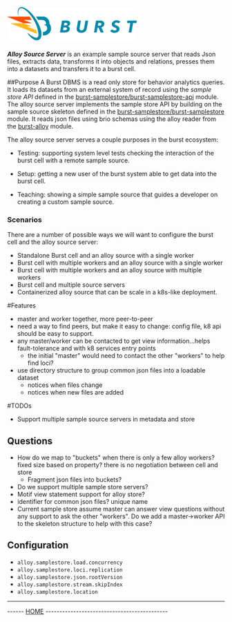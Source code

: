 ![Alloy Sample Source Server](../../../../../../../../doc/burst_small.png "")
--

___Alloy Source Server___ is an example sample source server that reads Json files, extracts data, transforms it into 
objects and relations, presses them into a datasets and transfers it to a burst cell.

##Purpose
A Burst DBMS is a read only store for behavior analytics queries.  It loads its datasets from an external system of record
using the _sample store API_ defined in the 
[burst-samplestore/burst-samplestore-api](../../../../../../../../../burst-samplestore/burst-samplestore-api/readme.md) module.  
The alloy source server implements the sample store API by building on the sample source skeleton defined in the
[burst-samplestore/burst-samplestore](../../../../../../../../../burst-samplestore/burst-samplesource/readme.md) module.
It reads json files using brio schemas using the alloy reader from the
[burst-alloy](../../../../../../../../../burst-alloy-testing/readme.md) module. 

The alloy source server serves a couple purposes in the burst ecosystem:

* Testing: supporting system level tests checking the interaction of the burst cell with a remote sample source.
  
* Setup: getting a new user of the burst system able to get data into the burst cell.
    
* Teaching: showing a simple sample source that guides a developer on creating a custom sample source.

### Scenarios
There are a number of possible ways we will want to configure the burst cell and the alloy source server:

* Standalone Burst cell and an alloy source with a single worker
* Burst cell with multiple workers and an alloy source with a single worker
* Burst cell with multiple workers and an alloy source with multiple workers
* Burst cell and multiple source servers
* Containerized alloy source that can be scale in a k8s-like deployment.

#Features
* master and worker together, more peer-to-peer
* need a way to find peers, but make it easy to change:  config file, k8 api should be easy to support.
* any master/worker can be contacted to get view information...helps fault-tolerance and with k8 services entry points
    * the initial "master" would need to contact the other "workers" to help find loci?
* use directory structure to group common json files into a loadable dataset
    * notices when files change
    * notices when new files are added

#TODOs
* Support multiple sample source servers in metadata and store


## Questions
* How do we map to "buckets" when there is only a few alloy workers?  fixed size based on property?  there is no negotiation between
cell and store
  * Fragment json files into buckets?
* Do we support multiple sample store servers?
* Motif view statement support for alloy store?
* identifier for common json files?  unique name
* Current sample store assume master can answer view questions without any support to ask the other "workers".  Do we add
  a master->worker API to the skeleton structure to help with this case?

## Configuration

* `alloy.samplestore.load.concurrency`
* `alloy.samplestore.loci.replication`
* `alloy.samplestore.json.rootVersion`
* `alloy.samplestore.stream.skipIndex`
* `alloy.samplestore.location`





---
------ [HOME](../../../../../../../../../readme.md) --------------------------------------------
